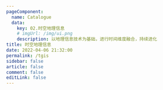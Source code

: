 ```yaml
---
pageComponent:
  name: Catalogue
  data:
    key: 02.时空地理信息
    # imgUrl: /img/ui.png
    description: 以地理信息技术为基础，进行时间维度融合，持续进化
title: 时空地理信息
date: 2022-04-06 21:32:00
permalink: /tgis
sidebar: false
article: false
comment: false
editLink: false
---
```

